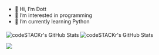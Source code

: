 - 👋 Hi, I’m Dott
- 👀 I’m interested in programming
- 🌱 I’m currently learning Python
<p>
<img align="middle"  alt="codeSTACKr's GitHub Stats" src="https://github-readme-stats.vercel.app/api?username=Dott-rus&show_icons=true&theme=dark" />
<img align="middle" alt="codeSTACKr's GitHub Stats" src="https://github-readme-stats.vercel.app/api/top-langs/?username=Dott-rus&layout=compact&theme=dark" />
</p>
<img src="https://github-readme-stats.vercel.app/api/wakatime?username=Dott&api_domain=wakapi.dev&bg_color=1A202C&title_color=2F855A&icon_color=2F855A&text_color=ffffff&custom_title=Wakapi%20Week%20Stats&layout=compact" />
